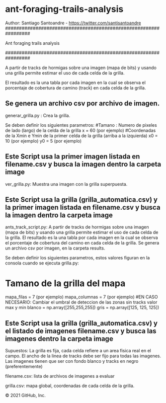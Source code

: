 # ant-foraging-trails-analysis

Author: Santiago Santoandre - https://twitter.com/santisantoandre
#################################################################

Ant foraging trails analysis

#################################################################

A partir de tracks de hormigas sobre una imagen (mapa de bits)
y usando una grilla permite estimar el uso de cada celda de la
grilla.

El resultado es la una tabla por cada imagen en la cual se
observa el porcentaje de cobertura de camino (track)
en cada celda de la grilla.

Se genera un archivo csv por archivo de imagen.
---------------------------
generar_grilla.py : Crea la grilla. 

Se deben definir los siguientes parametros:
#Tamano : Numero de pixeles de lado (largo) de la celda de la grilla
x = 60 (por ejemplo)
#Coordenadas de la Xmin e Ymin de la primer celda de la grilla (arriba a la izquierda)
x0 = 10 (por ejemplo)
y0 = 5 (por ejemplo) 

Este Script usa la primer imagen listada en filename.csv y busca la imagen dentro la carpeta image
---------------------------
ver_grilla.py: Muestra una imagen con la grilla superpuesta.

Este Script usa la grilla (grilla_automatica.csv) y la primer imagen listada en filename.csv 
y busca la imagen dentro la carpeta image
---------------------------
ants_track_script.py: A partir de tracks de hormigas sobre una imagen (mapa de bits)
y usando una grilla permite estimar el uso de cada celda de la
grilla. El resultado es la una tabla por cada imagen en la cual se
observa el porcentaje de cobertura del camino
en cada celda de la grilla. Se genera un archivo csv por imagen, en la carpeta results.

Se deben definir los siguientes parametros, estos valores figuran en la consola cuando se ejecuta grilla.py:
# Tamano de la grilla del mapa
mapa_filas = 7  (por ejemplo)
mapa_columnas = 7  (por ejemplo)
#EN CASO NECESARIO: Cambiar el umbral de deteccion de las zonas sin tracks valor max y min
blanco = np.array([255,255,255])
gris = np.array([125, 125, 125])

Este Script usa la grilla (grilla_automatica.csv) y el listado de imagenes filename.csv y busca las imagenes dentro la carpeta image
---------------------------

Supuestos:
La grilla es fija, cada celda refiere a un area fisica real 
en el campo.
El ancho de la linea de tracks debe ser fijo para todas
las imagenes.
Las imagenes tienen que ser con fondo blanco y tracks en negro (preferentemente)

filename.csv: lista de archivos de imagenes a evaluar

grilla.csv: mapa global, coordenadas de cada celda de la grilla.   

© 2021 GitHub, Inc.
